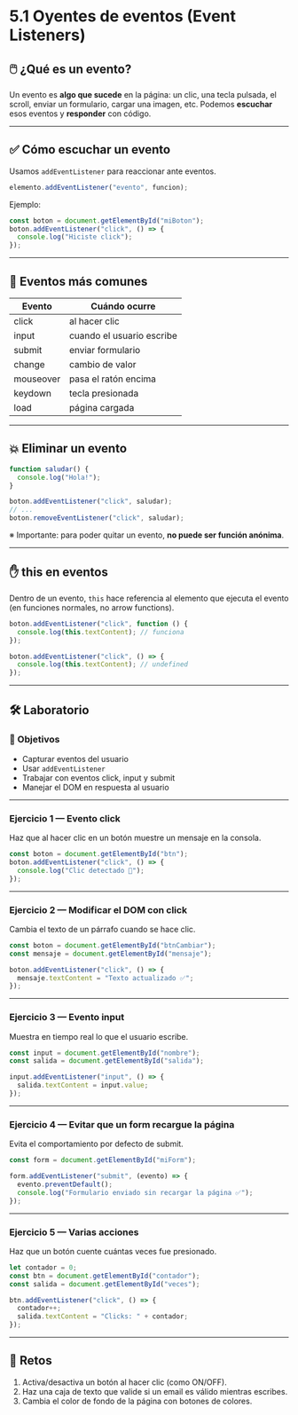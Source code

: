 # 5.1 Oyentes de eventos (Event Listeners)

## 🖱️ ¿Qué es un evento?

Un evento es **algo que sucede** en la página: un clic, una tecla pulsada, el scroll, enviar un formulario, cargar una imagen, etc.
Podemos **escuchar** esos eventos y **responder** con código.

---

## ✅ Cómo escuchar un evento

Usamos `addEventListener` para reaccionar ante eventos.

```js
elemento.addEventListener("evento", funcion);
```

Ejemplo:

```js
const boton = document.getElementById("miBoton");
boton.addEventListener("click", () => {
  console.log("Hiciste click");
});
```

---

## 🎯 Eventos más comunes

| Evento    | Cuándo ocurre             |
| --------- | ------------------------- |
| click     | al hacer clic             |
| input     | cuando el usuario escribe |
| submit    | enviar formulario         |
| change    | cambio de valor           |
| mouseover | pasa el ratón encima      |
| keydown   | tecla presionada          |
| load      | página cargada            |

---

## 💥 Eliminar un evento

```js
function saludar() {
  console.log("Hola!");
}

boton.addEventListener("click", saludar);
// ...
boton.removeEventListener("click", saludar);
```

※ Importante: para poder quitar un evento, **no puede ser función anónima**.

---

## ✋ this en eventos

Dentro de un evento, `this` hace referencia al elemento que ejecuta el evento (en funciones normales, no arrow functions).

```js
boton.addEventListener("click", function () {
  console.log(this.textContent); // funciona
});

boton.addEventListener("click", () => {
  console.log(this.textContent); // undefined
});
```

---

## 🛠 Laboratorio

### 🎯 Objetivos

* Capturar eventos del usuario
* Usar `addEventListener`
* Trabajar con eventos click, input y submit
* Manejar el DOM en respuesta al usuario

---

### Ejercicio 1 — Evento click

Haz que al hacer clic en un botón muestre un mensaje en la consola.

```js
const boton = document.getElementById("btn");
boton.addEventListener("click", () => {
  console.log("Clic detectado 🚀");
});
```

---

### Ejercicio 2 — Modificar el DOM con click

Cambia el texto de un párrafo cuando se hace clic.

```js
const boton = document.getElementById("btnCambiar");
const mensaje = document.getElementById("mensaje");

boton.addEventListener("click", () => {
  mensaje.textContent = "Texto actualizado ✅";
});
```

---

### Ejercicio 3 — Evento input

Muestra en tiempo real lo que el usuario escribe.

```js
const input = document.getElementById("nombre");
const salida = document.getElementById("salida");

input.addEventListener("input", () => {
  salida.textContent = input.value;
});
```

---

### Ejercicio 4 — Evitar que un form recargue la página

Evita el comportamiento por defecto de submit.

```js
const form = document.getElementById("miForm");

form.addEventListener("submit", (evento) => {
  evento.preventDefault();
  console.log("Formulario enviado sin recargar la página ✅");
});
```

---

### Ejercicio 5 — Varias acciones

Haz que un botón cuente cuántas veces fue presionado.

```js
let contador = 0;
const btn = document.getElementById("contador");
const salida = document.getElementById("veces");

btn.addEventListener("click", () => {
  contador++;
  salida.textContent = "Clicks: " + contador;
});
```

---

## 🚀 Retos

1. Activa/desactiva un botón al hacer clic (como ON/OFF).
2. Haz una caja de texto que valide si un email es válido mientras escribes.
3. Cambia el color de fondo de la página con botones de colores.